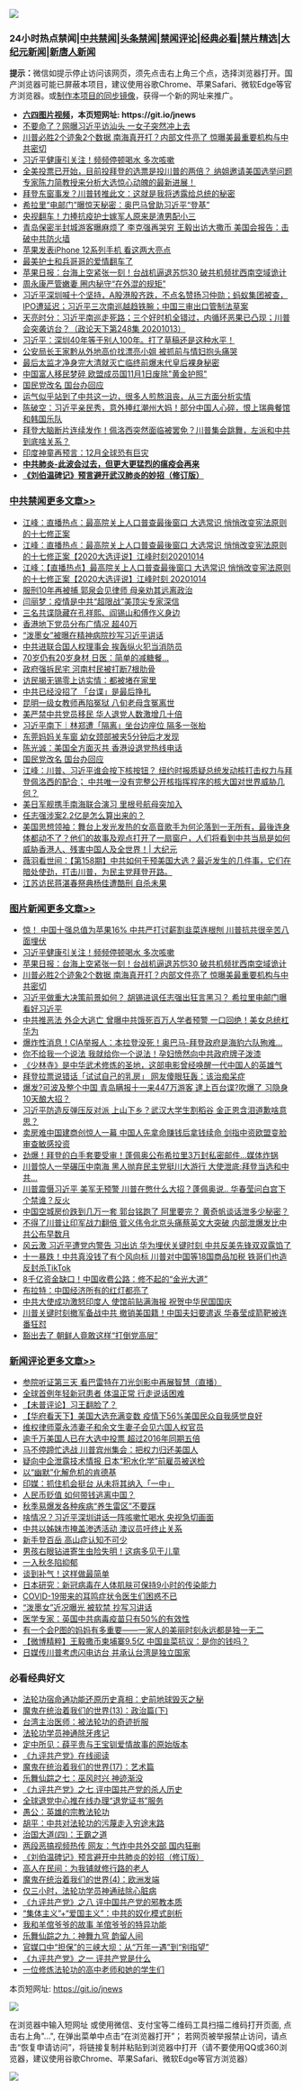 ![](https://raw.githubusercontent.com/fqnews/bnews/master/64photo/fqnews-qr.jpg)

<div id="tt">
<h3>24小时热点禁闻|<a href="#%E4%B8%AD%E5%85%B1%E7%A6%81%E9%97%BB%E6%9B%B4%E5%A4%9A%E6%96%87%E7%AB%A0">中共禁闻</a>|<a href="#%E5%9B%BE%E7%89%87%E6%96%B0%E9%97%BB%E6%9B%B4%E5%A4%9A%E6%96%87%E7%AB%A0">头条禁闻</a>|<a href="#%E6%96%B0%E9%97%BB%E8%AF%84%E8%AE%BA%E6%9B%B4%E5%A4%9A%E6%96%87%E7%AB%A0">禁闻评论|<a href="#%E5%BF%85%E7%9C%8B%E7%BB%8F%E5%85%B8%E5%A5%BD%E6%96%87">经典必看|<a href="/video.md#%E7%A6%81%E7%89%87%E7%B2%BE%E9%80%89">禁片精选</a>|<a href="https://github.com/fqnews/djy/blob/master/gb/nf1351518.md#1">大纪元新闻</a>|<a href="https://github.com/fqnews/ntdtv/blob/master/gb/prog204.md#1">新唐人新闻</a></h3>
<div><b>提示：</b>微信如提示停止访问该网页，须先点击右上角三个点，选择浏览器打开。国产浏览器可能已屏蔽本项目，建议使用谷歌Chrome、苹果Safari、微软Edge等官方浏览器。或<a href="https://github.com/fqnews/bnews/blob/master/%E5%88%B6%E4%BD%9Cgit%E7%A6%81%E9%97%BB%E9%95%9C%E5%83%8F.md">制作本项目的同步镜像</a>，获得一个新的网址来推广。</div>
<ul>
<li><b><a href="http://d1.bdrive.tk/64.mp4" target="_blank">六四图片视频</a>，本页短网址: https://git.io/jnews</b></li>
<li><a href="/cnnews/20201014/1413281.md">不要命了？网曝习近平访汕头 一女子突然冲上去</a></li>
<li><a href="/topimagenews/20201014/1413242.md">川普必胜2个迹象2个数据 南海真开打？内部文件亮了 惊曝美最重要机构与中共密切</a></li>
<li><a href="/topimagenews/20201014/1413546.md">习近平健康引关注！频频停顿喝水 多次咳嗽</a></li>
<li><a href="/bannedvideo/20201014/1413231.md">全美投票已开始，目前投拜登的选票是投川普的两倍？ 纳姐邀请美国选举问题专家陈力简教授来分析大选惊心动魄的最新进展！</a></li>
<li><a href="/cnnews/20201014/1413528.md">拜登东窗事发？川普转推此文：这就是我将透露给总统的秘密</a></li>
<li><a href="/comments/20201014/1413310.md">希拉里“电邮门”曝惊天秘密：奥巴马曾助习近平“登基”</a></li>
<li><a href="/cnnews/20201014/1413432.md">央视翻车！力捧抗疫护士嫁军人原来是渣男配小三</a></li>
<li><a href="/cbnews/20201013/1413226.md">青岛保密半封城游客曝麻烦了 李克强再哭穷 王毅出访大撒币 美国会报告：击破中共防火墙</a></li>
<li><a href="/cnnews/20201014/1413294.md">苹果发表iPhone 12系列手机 看这两大亮点</a></li>
<li><a href="/ssgc/20201014/1413303.md">最美护士和兵哥哥的爱情翻车了</a></li>
<li><a href="/topimagenews/20201014/1413454.md">苹果日报：台海上空紧张一刻！台战机逼退苏恺30 破共机频扰西南空域诡计</a></li>
<li><a href="/lifebaike/20201014/1413459.md">周永康严管嫩妻 圈内秘守“在外混的规矩”</a></li>
<li><a href="/bannedvideo/20201014/1413577.md">习近平深圳喊十个坚持，A股港股齐跌，不点名赞扬习仲勋；蚂蚁集团被查，IPO遭延迟；习近平三次南巡越趋铁腕；中国三审出口管制法草案</a></li>
<li><a href="/cbnews/20201014/1413423.md">天亮时分：习近平南巡走死路；三个好时机全错过，内循环恶果已凸现；川普会突袭访台？（政论天下第248集 20201013）</a></li>
<li><a href="/bannedvideo/20201014/1413594.md">习近平：深圳40年等于别人100年。打了草稿还是这种水平！</a></li>
<li><a href="/baitai/20201014/1413538.md">公安局长王家黔从外地高价找漂亮小姐 被抓前与情妇抱头痛哭</a></li>
<li><a href="/lifebaike/20201014/1413413.md">最后太监才净身完大清就灭亡临终前爆末代皇后裸身秘密</a></li>
<li><a href="/cnnews/20201014/1413613.md">中国富人移民梦碎 欧盟成员国11月1日废除"黄金护照"</a></li>
<li><a href="/cbnews/20201014/1413565.md">国民党改名 国台办回应</a></li>
<li><a href="/bannedvideo/20201014/1413503.md">运气似乎站到了中共这一边，很多人煎熬沮丧，从三方面分析实情</a></li>
<li><a href="/cbnews/20201014/1413364.md">陈破空：习近平亲民秀，意外捧红潮州大妈！部分中国人心碎，恨上瑞典餐馆和韩国乐队</a></li>
<li><a href="/bannedvideo/20201014/1413532.md">拜登大脑断片连续发作！佩洛西突然面临被罢免？川普集会跳舞，左派和中共到底啥关系？</a></li>
<li><a href="/bannedvideo/20201014/1413514.md">印度神童再预言：12月全球恐有巨灾</a></li>
<li><b><a href="/comments/20200211/1275071.md" target="_blank">中共肺炎-此波会过去，但更大更猛烈的瘟疫会再来</a></b></li>
<li><b><a href="/comments/20200207/1272816.md" target="_blank">《刘伯温碑记》预言避开武汉肺炎的妙招（修订版）</a></b></li>
</ul>
</div>

<div class="catlist">
<h3><a href="/cbnews/" target="_blank">中共禁闻</a><span><a href="/cbnews/" target="_blank" rel="nofollow">更多文章>></a></span></h3>
<ul>
<li><a href="/cbnews/20201014/1413789.md" target="_blank">江峰：直播热点：最高院关上人口普查最後窗口 大选常识 悄悄改变宪法原则的十七修正案</a></li>
<li><a href="/cbnews/20201014/1413788.md" target="_blank">江峰：直播热点：最高院关上人口普查最後窗口 大选常识 悄悄改变宪法原则的十七修正案【2020大选评说】江峰时刻20201014</a></li>
<li><a href="/cbnews/20201014/1413787.md" target="_blank">江峰：【直播热点】最高院关上人口普查最後窗口 大选常识 悄悄改变宪法原则的十七修正案【2020大选评说】江峰时刻 20201014</a></li>
<li><a href="/cbnews/20201014/1413781.md" target="_blank">服刑10年再被捕 郭泉会见律师 母亲劝其远离政治</a></li>
<li><a href="/cbnews/20201014/1413764.md" target="_blank">闫丽梦：疫情是中共“超限战”美顶尖专家深信</a></li>
<li><a href="/cbnews/20201014/1413725.md" target="_blank">三名共谍隐藏在孔祥熙、阎锡山和傅作义身边</a></li>
<li><a href="/cbnews/20201014/1413724.md" target="_blank">香港地下党员分布广情况 超40万</a></li>
<li><a href="/cbnews/20201014/1413723.md" target="_blank">“泼墨女”被曝在精神病院抄写习近平讲话</a></li>
<li><a href="/cbnews/20201014/1413678.md" target="_blank">中共进联合国人权理事会 挨轰纵火犯当消防员</a></li>
<li><a href="/cbnews/20201014/1413650.md" target="_blank">70岁仍有20岁身材 日医：简单的减糖餐…</a></li>
<li><a href="/cbnews/20201014/1413641.md" target="_blank">政府强拆民宅 河南村民被打断7根肋骨</a></li>
<li><a href="/cbnews/20201014/1413640.md" target="_blank">访民揭无锡零上访实情：都被堵在家里</a></li>
<li><a href="/cbnews/20201014/1413606.md" target="_blank">中共已经没招了 「台谍」是最后挣扎</a></li>
<li><a href="/cbnews/20201014/1413605.md" target="_blank">昆明一级女教师再陷冤狱 八旬老母含冤离世</a></li>
<li><a href="/cbnews/20201014/1413555.md" target="_blank">美严禁中共党员移民 华人退党人数激增几十倍</a></li>
<li><a href="/cbnews/20201014/1413593.md" target="_blank">习近平南下｜林郑遭「隔离」坐台边座位 隔多一张枱</a></li>
<li><a href="/cbnews/20201014/1413592.md" target="_blank">东莞妈妈关车窗 幼女颈部被夹5分钟后才发现</a></li>
<li><a href="/cbnews/20201014/1413564.md" target="_blank">陈光诚：美国全方面灭共 香港设退党热线电话</a></li>
<li><a href="/cbnews/20201014/1413565.md" target="_blank">国民党改名 国台办回应</a></li>
<li><a href="/cbnews/20201014/1413545.md" target="_blank">江峰：川普、习近平谁会按下核按钮？ 纽约时报质疑总统发动核打击权力与拜登佩洛西的配合； 中共唯一没有完整公开核指挥程序的核大国对世界威胁几何？</a></li>
<li><a href="/cbnews/20201014/1413533.md" target="_blank">美日军舰携手南海联合演习 里根号航母突加入</a></li>
<li><a href="/cbnews/20201014/1413527.md" target="_blank">任志强涉案2.2亿是怎么算出来的？</a></li>
<li><a href="/cbnews/20201014/1413512.md" target="_blank">美国思想领袖：舞台上发光发热的女高音歌手为何沦落到一无所有，最後连身体都动不了？他们的故事及观点打开了一扇窗户，人们将看到中共当局是如何威胁香港人、残害中国人及全世界！| 大纪元</a></li>
<li><a href="/cbnews/20201014/1413511.md" target="_blank">薇羽看世间：【第158期】中共如何干预美国大选？最近发生的几件事，它们在暗处使劲，打击川普，为民主党拜登开路。</a></li>
<li><a href="/cbnews/20201014/1413492.md" target="_blank">江苏访民蒋湛春祭典杨佳遭酷刑 自杀未果</a></li>

</ul>
</div>
<div class="catlist">
<h3><a href="/topimagenews/" target="_blank">图片新闻</a><span><a href="/topimagenews/" target="_blank" rel="nofollow">更多文章>></a></span></h3>
<ul>
<li><a href="/topimagenews/20201014/1413721.md" target="_blank">惊！ 中国十强总值为苹果16% 中共严打讨薪割韭菜连根刨 川普抗共很辛苦八面埋伏</a></li>
<li><a href="/topimagenews/20201014/1413546.md" target="_blank">习近平健康引关注！频频停顿喝水 多次咳嗽</a></li>
<li><a href="/topimagenews/20201014/1413454.md" target="_blank">苹果日报：台海上空紧张一刻！台战机逼退苏恺30 破共机频扰西南空域诡计</a></li>
<li><a href="/topimagenews/20201014/1413242.md" target="_blank">川普必胜2个迹象2个数据 南海真开打？内部文件亮了 惊曝美最重要机构与中共密切</a></li>
<li><a href="/topimagenews/20201013/1413145.md" target="_blank">习近平做重大决策前景如何？ 胡锡进讽任志强出狂言黑习？ 希拉里电邮门曝看好习近平</a></li>
<li><a href="/topimagenews/20201013/1413095.md" target="_blank">中共推恶法 外企大逃亡 曾曝中共饿死百万人学者预警 一口回绝！美女总统杠华为</a></li>
<li><a href="/topimagenews/20201013/1412954.md" target="_blank">爆炸性消息！CIA举报人：本拉登没死！奥巴马-拜登政府是海豹六队殉难…</a></li>
<li><a href="/topimagenews/20201013/1412852.md" target="_blank">你不给我一个说法 我就给你一个说法！孕妇愤然向中共政府牌子泼漆</a></li>
<li><a href="/comments/20201013/1412612.md" target="_blank">《少林寺》是中华武术修炼的圣地，这部电影曾经唤醒一代中国人的英雄气</a></li>
<li><a href="/topimagenews/20201013/1412639.md" target="_blank">拜登拉票说错话「试试自己的乳房」 网友傻眼狂轰：该治痴呆症</a></li>
<li><a href="/topimagenews/20201012/1412597.md" target="_blank">爆发?可波及整个中国 青岛瞒报十一来447万游客 逮上百台谍?吹爆了 习隐身10天酿大招？</a></li>
<li><a href="/topimagenews/20201012/1412563.md" target="_blank">习近平防造反弹压反对派 上山下乡？武汉大学生割稻谷 金正恩含泪道歉啥意思？</a></li>
<li><a href="/topimagenews/20201012/1412531.md" target="_blank">卖房难中国建商创惊人一幕 中国人先拿命赚钱后拿钱续命 剑指中资欧盟变脸审查敏感投资</a></li>
<li><a href="/topimagenews/20201012/1412355.md" target="_blank">劲爆！拜登的白手套要受审！蓬佩奥公布希拉里3万封私密邮件…媒体炸锅</a></li>
<li><a href="/topimagenews/20201012/1412097.md" target="_blank">川普惊人一举碾压中南海 黑人抛弃民主党挺川大游行 大使泄底:拜登当选和中共&#8230;</a></li>
<li><a href="/topimagenews/20201012/1412078.md" target="_blank">川普震慑习近平 美军无预警 川普在憋什么大招？蓬佩奥说.. 华春莹问白宫下个禁谁？反火</a></li>
<li><a href="/topimagenews/20201011/1412001.md" target="_blank">中国空城房价跌到几万一套 郭台铭跑了 阿里要完？ 黄奇帆谈话泄多少秘密？</a></li>
<li><a href="/topimagenews/20201010/1411589.md" target="_blank">不得了川普让印军战力翻倍 菅义伟令北京头痛蔡英文大突破 内部泄爆发比中共公布早数月</a></li>
<li><a href="/topimagenews/20201010/1411550.md" target="_blank">风云激 习近平遭党内警告 习出访 华为埋伏关键时刻 中共反美先锋双双露馅了</a></li>
<li><a href="/topimagenews/20201010/1411497.md" target="_blank">十一暴跌！中共真没钱了有个风向标 川普对中国等18国商品加税 铁哥们也造反封杀TikTok</a></li>
<li><a href="/topimagenews/20201010/1411354.md" target="_blank">8千亿资金缺口！中国收费公路：修不起的“金光大道”</a></li>
<li><a href="/topimagenews/20201010/1411327.md" target="_blank">布拉特：中国经济所有的红灯都亮了</a></li>
<li><a href="/topimagenews/20201010/1411300.md" target="_blank">中共大使成功激怒印度人 使馆前贴满海报 祝贺中华民国国庆</a></li>
<li><a href="/topimagenews/20201009/1411001.md" target="_blank">川普关键时刻撤军备战中共 撤销美国籍！中国夫妇要遣返 华春莹成箭靶被连番狂怼</a></li>
<li><a href="/topimagenews/20201009/1410987.md" target="_blank">豁出去了 朝鲜人竟敢这样“打倒党高层”</a></li>

</ul>
</div>
<div class="catlist">
<h3><a href="/comments/" target="_blank">新闻评论</a><span><a href="/comments/" target="_blank" rel="nofollow">更多文章>></a></span></h3>
<ul>
<li><a href="/comments/20201014/1413732.md" target="_blank">参院听证第三天 看巴雷特在刀光剑影中再展智慧（直播）</a></li>
<li><a href="/comments/20201014/1413707.md" target="_blank">全球首例年轻新冠患者 体温正常 行走说话困难</a></li>
<li><a href="/comments/20201014/1413702.md" target="_blank">【未普评论】习王翻脸了？</a></li>
<li><a href="/comments/20201014/1413701.md" target="_blank">【华府看天下】美国大选充满变数 疫情下56%美国民众自我感觉良好</a></li>
<li><a href="/comments/20201014/1413692.md" target="_blank">维权律师覃永沛妻子和余文生妻子会见六国人权官员</a></li>
<li><a href="/comments/20201014/1413691.md" target="_blank">逾千万美国人已在大选中投票 超过2016年同期五倍</a></li>
<li><a href="/comments/20201014/1413690.md" target="_blank">马不停蹄忙选战 川普宾州集会：把权力归还美国人</a></li>
<li><a href="/comments/20201014/1413689.md" target="_blank">疑向中企泄露技术情报 日本“积水化学”前雇员被送检</a></li>
<li><a href="/comments/20201014/1413675.md" target="_blank">以“幽默”化解危机的肯德基</a></li>
<li><a href="/comments/20201014/1413660.md" target="_blank">印媒：抓住机会挺台 从未将其纳入「一中」</a></li>
<li><a href="/comments/20201014/1413649.md" target="_blank">人民币贬值 如何带钱逃离中国？</a></li>
<li><a href="/comments/20201014/1413639.md" target="_blank">秋季易爆发各种疾病“养生雷区”不要踩</a></li>
<li><a href="/comments/20201014/1413617.md" target="_blank">啥情况？习近平深圳讲话一阵咳嗽忙喝水 央视急切画面</a></li>
<li><a href="/comments/20201014/1413585.md" target="_blank">中共以姊妹市掩盖渗透活动 澳议员吁终止关系</a></li>
<li><a href="/comments/20201014/1413576.md" target="_blank">新手登百岳 高山症认知不可少</a></li>
<li><a href="/comments/20201014/1413574.md" target="_blank">男孩右眼钻进寄生虫险失明！这病多见于儿童</a></li>
<li><a href="/comments/20201014/1413573.md" target="_blank">一入秋冬陷抑郁</a></li>
<li><a href="/comments/20201014/1413572.md" target="_blank">谈到补气！这样做最简单</a></li>
<li><a href="/comments/20201014/1413571.md" target="_blank">日本研究：新冠病毒在人体肌肤可保持9小时的传染能力</a></li>
<li><a href="/comments/20201014/1413570.md" target="_blank">COVID-19带来的耳鸣症状令医生们困惑不已</a></li>
<li><a href="/comments/20201014/1413535.md" target="_blank">“泼墨女”近况曝光 被软禁 抄写习讲话</a></li>
<li><a href="/comments/20201014/1413520.md" target="_blank">医学专家：英国中共病毒疫苗只有50%的有效性</a></li>
<li><a href="/comments/20201014/1413519.md" target="_blank">有一个会P图的妈妈有多重要——一家人的美丽时刻永远都是独一无二</a></li>
<li><a href="/comments/20201014/1413500.md" target="_blank">【微博精粹】王毅撒币柬埔寨9.5亿 中国韭菜抗议：是你的钱吗？</a></li>
<li><a href="/comments/20201014/1413464.md" target="_blank">日媒传川普考虑闪电访台 并承认台湾是独立国家</a></li>

</ul>
</div>

<div class="catlist">
<h3>必看经典好文</h3>
<ul>
<li><a href="/tculture/20121025/73069.md" target="_blank">法轮功宿命通功能还原历史真相：史前地球毁灭之秘</a></li>
<li><a href="/topimagenews/20180602/951960.md" target="_blank">魔鬼在统治着我们的世界(13)：政治篇(下)</a></li>
<li><a href="/comments/20200801/1373219.md" target="_blank">台湾主治医师：被法轮功的奇迹折服</a></li>
<li><a href="/health/20170626/780263.md" target="_blank">法轮功学员神通除牙疼记</a></li>
<li><a href="/comments/20200616/1345658.md" target="_blank">定中所见：薛平贵与王宝钏爱情故事的原始版本</a></li>
<li><a href="/bookonline/20131116/201057.md" target="_blank">《九评共产党》在线阅读</a></li>
<li><a href="/topimagenews/20180620/960677.md" target="_blank">魔鬼在统治着我们的世界(17)：艺术篇</a></li>
<li><a href="/tculture/20190101/792550.md" target="_blank">乐舞仙踪之七：巫风时兴 神迹渐没</a></li>
<li><a href="/bookonline/20131116/201048.md" target="_blank">《九评共产党》之七 评中国共产党的杀人历史</a></li>
<li><a href="/cbnews/20200819/1382346.md" target="_blank">全球退党中心推在线办理“退党证书”服务</a></li>
<li><a href="/comments/20200313/1292991.md" target="_blank">愚公：英雄的宗教法轮功</a></li>
<li><a href="/cbnews/20200720/1363328.md" target="_blank">胡平：中共对法轮功的污蔑走入穷途末路</a></li>
<li><a href="/cbnews/20180310/912637.md" target="_blank">治国大道(四)：王霸之道</a></li>
<li><a href="/cbnews/20200703/1355059.md" target="_blank">两段恶搞视频热传 网友：气炸中共外交部 国内狂删</a></li>
<li><a href="/comments/20200207/1272816.md" target="_blank">《刘伯温碑记》预言避开中共肺炎的妙招（修订版）</a></li>
<li><a href="/tculture/20121023/72121.md" target="_blank">高人在民间：为我铺就修行路的老人</a></li>
<li><a href="/topimagenews/20180522/946266.md" target="_blank">魔鬼在统治着我们的世界(4)：欧洲发端</a></li>
<li><a href="/health/20170626/780270.md" target="_blank">仅三小时，法轮功学员神通祛除心脏病</a></li>
<li><a href="/bookonline/20131116/201047.md" target="_blank">《九评共产党》之八 评中国共产党的邪教本质</a></li>
<li><a href="/comments/20201007/1409565.md" target="_blank">“集体主义”+“爱国主义”：中共的奴化模式剖析</a></li>
<li><a href="/tculture/20200917/1398046.md" target="_blank">我和羊倌爷爷的故事 羊倌爷爷的特异功能</a></li>
<li><a href="/tculture/20170718/793528.md" target="_blank">乐舞仙踪之九：神舞九穹 韵留人间</a></li>
<li><a href="/cbnews/20200624/1349641.md" target="_blank">官媒口中“担保”的三峡大坝：从“万年一遇”到“别指望”</a></li>
<li><a href="/bookonline/20131116/201056.md" target="_blank">《九评共产党》之一 评共产党是什么</a></li>
<li><a href="/cbnews/20200702/1354550.md" target="_blank">一位修炼法轮功的高中老师和她的学生们</a></li>

</ul>
</div>

本页短网址: https://git.io/jnews

![](https://raw.githubusercontent.com/fqnews/bnews/master/64photo/fqnews-qr.jpg)

在浏览器中输入短网址 或使用微信、支付宝等二维码工具扫描二维码打开页面, 点击右上角"...", 在弹出菜单中点击“在浏览器打开”； 若网页被举报禁止访问，请点击“恢复申请访问”，将链接复制并粘贴到浏览器中打开（请不要使用QQ或360浏览器，建议使用谷歌Chrome、苹果Safari、微软Edge等官方浏览器）

![](https://raw.githubusercontent.com/fqnews/bnews/master/64photo/wx.jpg)